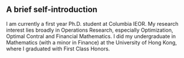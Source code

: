 ## A brief self-introduction

I am currently a first year Ph.D. student at Columbia IEOR. My research interest lies broadly in Operations Research, especially Optimization, Optimal Contral and Financial Mathematics. I did my undergraduate in Mathematics (with a minor in Finance) at the University of Hong Kong, where I graduated with First Class Honors.
